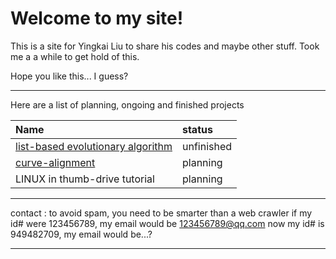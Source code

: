 # Welcome to my site!


This is a site for Yingkai Liu to share his codes and maybe other stuff.
Took me a a while to get hold of this.

Hope you like this... I guess?

----------
Here are a list of planning, ongoing and finished projects

|Name     |  status|
|:------- |   :--- |
|[list-based evolutionary algorithm][1] |  unfinished |
|[curve-alignment][2]      |  planning  |
|LINUX in thumb-drive tutorial | planning |


[1]:https://github.com/yk-liu/list-based-evolutionary-algorithm
[2]:https://github.com/yk-liu/yk-liu.github.io/edit/master/index.md

------------
contact :
to avoid spam, you need to be smarter than a web crawler
if my id# were 123456789, my email would be 123456789@qq.com
now my id# is 949482709, my email would be...?

----

